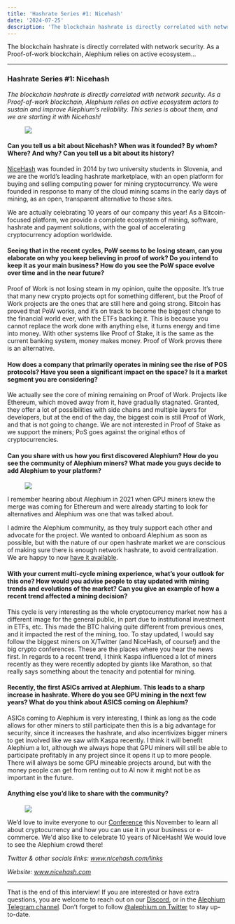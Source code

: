 ```yaml
---
title: 'Hashrate Series #1: Nicehash'
date: '2024-07-25'
description: 'The blockchain hashrate is directly correlated with network security. As a Proof-of-work blockchain, Alephium relies on active ecosystem…'
---
```


The blockchain hashrate is directly correlated with network security. As a Proof-of-work blockchain, Alephium relies on active ecosystem…

---

### Hashrate Series \#1: Nicehash

_The blockchain hashrate is directly correlated with network security. As a Proof-of-work blockchain, Alephium relies on active ecosystem actors to sustain and improve Alephium’s reliability. This series is about them, and we are starting it with Nicehash!_

<figure id="26e5" class="graf graf--figure graf-after--p">
<img src="https://cdn-images-1.medium.com/max/800/0*5P391el9NoWoMQHl" class="graf-image" data-image-id="0*5P391el9NoWoMQHl" data-width="1200" data-height="630" data-is-featured="true" />
</figure>

#### Can you tell us a bit about Nicehash? When was it founded? By whom? Where? And why? Can you tell us a bit about its history?

<a href="https://www.nicehash.com/" class="markup--anchor markup--p-anchor" data-href="https://www.nicehash.com/" rel="noopener" target="_blank">NiceHash</a> was founded in 2014 by two university students in Slovenia, and we are the world’s leading hashrate marketplace, with an open platform for buying and selling computing power for mining cryptocurrency. We were founded in response to many of the cloud mining scams in the early days of mining, as an open, transparent alternative to those sites.

We are actually celebrating 10 years of our company this year! As a Bitcoin-focused platform, we provide a complete ecosystem of mining, software, hashrate and payment solutions, with the goal of accelerating cryptocurrency adoption worldwide.

#### Seeing that in the recent cycles, PoW seems to be losing steam, can you elaborate on why you keep believing in proof of work? Do you intend to keep it as your main business? How do you see the PoW space evolve over time and in the near future?

Proof of Work is not losing steam in my opinion, quite the opposite. It’s true that many new crypto projects opt for something different, but the Proof of Work projects are the ones that are still here and going strong. Bitcoin has proved that PoW works, and it’s on track to become the biggest change to the financial world ever, with the ETFs backing it. This is because you cannot replace the work done with anything else, it turns energy and time into money. With other systems like Proof of Stake, it is the same as the current banking system, money makes money. Proof of Work proves there is an alternative.

#### How does a company that primarily operates in mining see the rise of POS protocols? Have you seen a significant impact on the space? Is it a market segment you are considering?

We actually see the core of mining remaining on Proof of Work. Projects like Ethereum, which moved away from it, have gradually stagnated. Granted, they offer a lot of possibilities with side chains and multiple layers for developers, but at the end of the day, the biggest coin is still Proof of Work, and that is not going to change. We are not interested in Proof of Stake as we support the miners; PoS goes against the original ethos of cryptocurrencies.

#### Can you share with us how you first discovered Alephium? How do you see the community of Alephium miners? What made you guys decide to add Alephium to your platform?

<figure id="a6c4" class="graf graf--figure graf-after--h4">
<img src="https://cdn-images-1.medium.com/max/800/1*x1dwi75LSrzStGfDmtYZZg.png" class="graf-image" data-image-id="1*x1dwi75LSrzStGfDmtYZZg.png" data-width="1893" data-height="980" />
</figure>

I remember hearing about Alephium in 2021 when GPU miners knew the merge was coming for Ethereum and were already starting to look for alternatives and Alephium was one that was talked about.

I admire the Alephium community, as they truly support each other and advocate for the project. We wanted to onboard Alephium as soon as possible, but with the nature of our open hashrate market we are conscious of making sure there is enough network hashrate, to avoid centralization. We are happy to now <a href="https://www.nicehash.com/my/marketplace/ALEPHIUM" class="markup--anchor markup--p-anchor" data-href="https://www.nicehash.com/my/marketplace/ALEPHIUM" rel="noopener" target="_blank">have it available</a>.

#### With your current multi-cycle mining experience, what’s your outlook for this one? How would you advise people to stay updated with mining trends and evolutions of the market? Can you give an example of how a recent trend affected a mining decision?

This cycle is very interesting as the whole cryptocurrency market now has a different image for the general public, in part due to institutional investment in ETFs, etc. This made the BTC halving quite different from previous ones, and it impacted the rest of the mining, too. To stay updated, I would say follow the biggest miners on X/Twitter (and NiceHash, of course!) and the big crypto conferences. These are the places where you hear the news first. In regards to a recent trend, I think Kaspa influenced a lot of miners recently as they were recently adopted by giants like Marathon, so that really says something about the tenacity and potential for mining.

#### Recently, the first ASICs arrived at Alephium. This leads to a sharp increase in hashrate. Where do you see GPU mining in the next few years? What do you think about ASICS coming on Alephium?

ASICs coming to Alephium is very interesting, I think as long as the code allows for other miners to still participate then this is a big advantage for security, since it increases the hashrate, and also incentivizes bigger miners to get involved like we saw with Kaspa recently. I think it will benefit Alephium a lot, although we always hope that GPU miners will still be able to participate profitably in any project since it opens it up to more people. There will always be some GPU mineable projects around, but with the money people can get from renting out to AI now it might not be as important in the future.

#### Anything else you’d like to share with the community?

<figure id="e31c" class="graf graf--figure graf-after--h4">
<img src="https://cdn-images-1.medium.com/max/800/1*-ZN41-J17VcRXY5PNKmVvA.png" class="graf-image" data-image-id="1*-ZN41-J17VcRXY5PNKmVvA.png" data-width="1895" data-height="851" />
</figure>

We’d love to invite everyone to our <a href="http://www.nicehashx.com" class="markup--anchor markup--p-anchor" data-href="http://www.nicehashx.com" rel="noopener" target="_blank">Conference</a> this November to learn all about cryptocurrency and how you can use it in your business or e-commerce. We'd also like to celebrate 10 years of NiceHash! We would love to see the Alephium crowd there!

_Twitter & other socials links:_ <a href="http://www.nicehash.com/links" class="markup--anchor markup--p-anchor" data-href="http://www.nicehash.com/links" rel="noopener" target="_blank"><em>www.nicehash.com/links</em></a>

_Website:_ <a href="http://www.nicehash.com" class="markup--anchor markup--p-anchor" data-href="http://www.nicehash.com" rel="noopener" target="_blank"><em>www.nicehash.com</em></a>

---

That is the end of this interview! If you are interested or have extra questions, you are welcome to reach out on our <a href="http://alephium.org/discord" class="markup--anchor markup--p-anchor" data-href="http://alephium.org/discord" rel="noopener ugc nofollow noopener" target="_blank">Discord</a>, or in the <a href="https://t.me/alephiumgroup" class="markup--anchor markup--p-anchor" data-href="https://t.me/alephiumgroup" rel="noopener ugc nofollow noopener" target="_blank">Alephium Telegram channel</a>. Don’t forget to follow <a href="https://twitter.com/alephium" class="markup--anchor markup--p-anchor" data-href="https://twitter.com/alephium" rel="noopener ugc nofollow noopener" target="_blank">@alephium on Twitter</a> to stay up-to-date.
